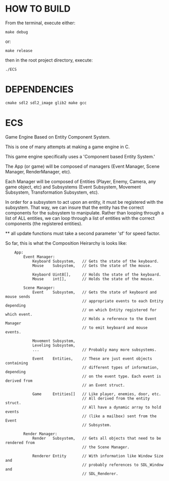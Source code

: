 HOW TO BUILD
===

From the terminal, execute either:

    make debug 

or:

    make release

then in the root project directory, execute:

    ./ECS 


DEPENDENCIES
===

    cmake sdl2 sdl2_image glib2 make gcc


ECS
===

Game Engine Based on Entity Component System.

This is one of many attempts at making a game engine in C.

This game engine specifically uses a 'Component based Entity System.'

The App (or game) will be composed of managers (Event Manager, Scene Manager,
RenderManager, etc).

Each Manager will be composed of Entities (Player, Enemy, Camera,
any game object, etc) and Subsystems (Event Subsystem, Movement Subsystem,
Transformation Subsystem, etc).

In order for a subsystem to act upon an entity, it must be registered with
the subsystem. That way, we can insure that the entity has the correct components
for the subsystem to manipulate. Rather than looping through a list of ALL
entities, we can loop through a list of entities with the correct components
(the registered entities).

** all update functions must take a second parameter 'sf' for speed factor. 

So far, this is what the Composition Heirarchy is looks like:


        App:
            Event Manager:
                Keyboard Subsystem,   // Gets the state of the keyboard.
                Mouse    Subsystem,   // Gets the state of the mouse.
                
                Keybaord Uint8[],     // Holds the state of the keyboard.
                Mouse    int[],       // Holds the state of the mouse.
                                      
            Scene Manager:
                Event    Subsystem,   // Gets the state of keyboard and mouse sends
                                      // appropriate events to each Entity depending 
                                      // on which Entity registered for which event.
                                      // Holds a reference to the Event Manager
                                      // to emit keyboard and mouse events.
                                      
                Movement Subsystem,
                Leveling Subsystem,
                ...                   // Probably many more subsystems.
                
                Event    Entities,    // These are just event objects containing 
                                      // different types of information, depending 
                                      // on the event type. Each event is derived from 
                                      // an Event struct.
                
                Game     Entities[]   // Like player, enemies, door, etc.
                                      // All derived from the entity struct.
                                      // All have a dynamic array to hold events
                                      // (like a mailbox) sent from the Event 
                                      // Subsystem.
                                      
            Render Manager:
                Render   Subsystem,   // Gets all objects that need to be rendered from 
                                      // the Scene Manager.
                                      
                Renderer Entity       // With information like Window Size and
                                      // probably references to SDL_Window and
                                      // SDL_Renderer.

